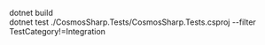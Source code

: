 dotnet build  
dotnet test ./CosmosSharp.Tests/CosmosSharp.Tests.csproj --filter TestCategory!=Integration  